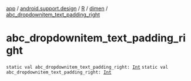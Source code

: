 [app](../../../index.md) / [android.support.design](../../index.md) / [R](../index.md) / [dimen](index.md) / [abc_dropdownitem_text_padding_right](.)

# abc_dropdownitem_text_padding_right

`static val abc_dropdownitem_text_padding_right: `[`Int`](https://kotlinlang.org/api/latest/jvm/stdlib/kotlin/-int/index.html)
`static val abc_dropdownitem_text_padding_right: `[`Int`](https://kotlinlang.org/api/latest/jvm/stdlib/kotlin/-int/index.html)